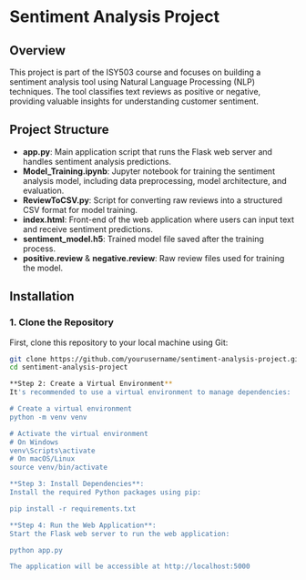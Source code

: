 # Sentiment Analysis Project

## Overview
This project is part of the ISY503 course and focuses on building a sentiment analysis tool using Natural Language Processing (NLP) techniques. The tool classifies text reviews as positive or negative, providing valuable insights for understanding customer sentiment.

## Project Structure
- **app.py**: Main application script that runs the Flask web server and handles sentiment analysis predictions.
- **Model_Training.ipynb**: Jupyter notebook for training the sentiment analysis model, including data preprocessing, model architecture, and evaluation.
- **ReviewToCSV.py**: Script for converting raw reviews into a structured CSV format for model training.
- **index.html**: Front-end of the web application where users can input text and receive sentiment predictions.
- **sentiment_model.h5**: Trained model file saved after the training process.
- **positive.review** & **negative.review**: Raw review files used for training the model.

## Installation

### 1. Clone the Repository
First, clone this repository to your local machine using Git:

```bash
git clone https://github.com/yourusername/sentiment-analysis-project.git
cd sentiment-analysis-project

**Step 2: Create a Virtual Environment**
It's recommended to use a virtual environment to manage dependencies:

# Create a virtual environment
python -m venv venv

# Activate the virtual environment
# On Windows
venv\Scripts\activate
# On macOS/Linux
source venv/bin/activate

**Step 3: Install Dependencies**:
Install the required Python packages using pip:

pip install -r requirements.txt

**Step 4: Run the Web Application**:
Start the Flask web server to run the web application:

python app.py

The application will be accessible at http://localhost:5000
